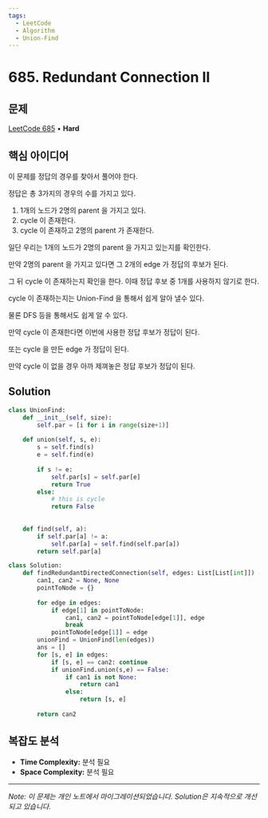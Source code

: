```yaml
---
tags:
  - LeetCode
  - Algorithm
  - Union-Find
---
```


# 685. Redundant Connection II

## 문제

[LeetCode 685](https://leetcode.com/problems/redundant-connection-ii/) • **Hard**

## 핵심 아이디어

이 문제를 정답의 경우를 찾아서 풀어야 한다.

정답은 총 3가지의 경우의 수를 가지고 있다.

1. 1개의 노드가 2명의 parent 을 가지고 있다.
2. cycle 이 존재한다.
3. cycle 이 존재하고 2명의 parent 가 존재한다.

일단 우리는 1개의 노드가 2명의 parent 을 가지고 있는지를 확인한다.

만약 2명의 parent 을 가지고 있다면 그 2개의 edge 가 정답의 후보가 된다.

그 뒤 cycle 이 존재하는지 확인을 한다. 이때 정답 후보 중 1개를 사용하지 않기로 한다.

cycle 이 존재하는지는 Union-Find 을 통해서 쉽게 알아 낼수 있다.

물론 DFS 등을 통해서도 쉽게 알 수 있다.

만약 cycle 이 존재한다면 이번에 사용한 정답 후보가 정답이 된다.

또는 cycle 을 만든 edge 가 정답이 된다.

만약 cycle 이 없을 경우 아까 제껴놓은 정답 후보가 정답이 된다.

## Solution

```python
class UnionFind:
    def __init__(self, size):
        self.par = [i for i in range(size+1)]
    
    def union(self, s, e):
        s = self.find(s)
        e = self.find(e)
        
        if s != e:
            self.par[s] = self.par[e]
            return True
        else:
            # this is cycle
            return False
        
        
    def find(self, a):
        if self.par[a] != a:
            self.par[a] = self.find(self.par[a])
        return self.par[a]

class Solution:
    def findRedundantDirectedConnection(self, edges: List[List[int]]) -> List[int]:
        can1, can2 = None, None
        pointToNode = {}
        
        for edge in edges:
            if edge[1] in pointToNode:
                can1, can2 = pointToNode[edge[1]], edge
                break
            pointToNode[edge[1]] = edge
        unionFind = UnionFind(len(edges))
        ans = []
        for [s, e] in edges:
            if [s, e] == can2: continue
            if unionFind.union(s,e) == False:
                if can1 is not None:
                    return can1
                else:
                    return [s, e]
        
        return can2
```

## 복잡도 분석

- **Time Complexity:** 분석 필요
- **Space Complexity:** 분석 필요

---

*Note: 이 문제는 개인 노트에서 마이그레이션되었습니다. Solution은 지속적으로 개선되고 있습니다.*
